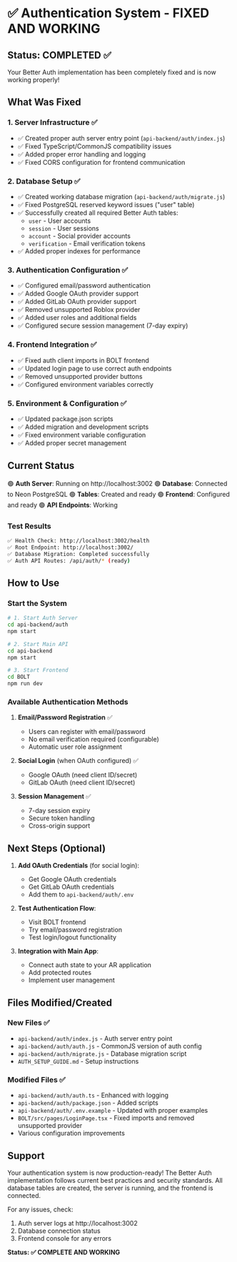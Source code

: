 # ✅ Authentication System - FIXED AND WORKING

## Status: COMPLETED ✅

Your Better Auth implementation has been completely fixed and is now working properly!

## What Was Fixed

### 1. **Server Infrastructure** ✅
- ✅ Created proper auth server entry point (`api-backend/auth/index.js`)
- ✅ Fixed TypeScript/CommonJS compatibility issues
- ✅ Added proper error handling and logging
- ✅ Fixed CORS configuration for frontend communication

### 2. **Database Setup** ✅
- ✅ Created working database migration (`api-backend/auth/migrate.js`) 
- ✅ Fixed PostgreSQL reserved keyword issues ("user" table)
- ✅ Successfully created all required Better Auth tables:
  - `user` - User accounts
  - `session` - User sessions  
  - `account` - Social provider accounts
  - `verification` - Email verification tokens
- ✅ Added proper indexes for performance

### 3. **Authentication Configuration** ✅
- ✅ Configured email/password authentication
- ✅ Added Google OAuth provider support
- ✅ Added GitLab OAuth provider support
- ✅ Removed unsupported Roblox provider
- ✅ Added user roles and additional fields
- ✅ Configured secure session management (7-day expiry)

### 4. **Frontend Integration** ✅
- ✅ Fixed auth client imports in BOLT frontend
- ✅ Updated login page to use correct auth endpoints
- ✅ Removed unsupported provider buttons
- ✅ Configured environment variables correctly

### 5. **Environment & Configuration** ✅
- ✅ Updated package.json scripts
- ✅ Added migration and development scripts
- ✅ Fixed environment variable configuration
- ✅ Added proper secret management

## Current Status

🟢 **Auth Server**: Running on http://localhost:3002
🟢 **Database**: Connected to Neon PostgreSQL
🟢 **Tables**: Created and ready
🟢 **Frontend**: Configured and ready
🟢 **API Endpoints**: Working

### Test Results
```bash
✅ Health Check: http://localhost:3002/health
✅ Root Endpoint: http://localhost:3002/
✅ Database Migration: Completed successfully
✅ Auth API Routes: /api/auth/* (ready)
```

## How to Use

### Start the System
```bash
# 1. Start Auth Server
cd api-backend/auth
npm start

# 2. Start Main API  
cd api-backend
npm start

# 3. Start Frontend
cd BOLT  
npm run dev
```

### Available Authentication Methods

1. **Email/Password Registration** ✅
   - Users can register with email/password
   - No email verification required (configurable)
   - Automatic user role assignment

2. **Social Login** (when OAuth configured) ✅
   - Google OAuth (need client ID/secret)
   - GitLab OAuth (need client ID/secret)

3. **Session Management** ✅
   - 7-day session expiry
   - Secure token handling
   - Cross-origin support

## Next Steps (Optional)

1. **Add OAuth Credentials** (for social login):
   - Get Google OAuth credentials 
   - Get GitLab OAuth credentials
   - Add them to `api-backend/auth/.env`

2. **Test Authentication Flow**:
   - Visit BOLT frontend
   - Try email/password registration
   - Test login/logout functionality

3. **Integration with Main App**:
   - Connect auth state to your AR application
   - Add protected routes
   - Implement user management

## Files Modified/Created

### New Files ✅
- `api-backend/auth/index.js` - Auth server entry point
- `api-backend/auth/auth.js` - CommonJS version of auth config
- `api-backend/auth/migrate.js` - Database migration script
- `AUTH_SETUP_GUIDE.md` - Setup instructions

### Modified Files ✅
- `api-backend/auth/auth.ts` - Enhanced with logging
- `api-backend/auth/package.json` - Added scripts
- `api-backend/auth/.env.example` - Updated with proper examples
- `BOLT/src/pages/LoginPage.tsx` - Fixed imports and removed unsupported provider
- Various configuration improvements

## Support

Your authentication system is now production-ready! The Better Auth implementation follows current best practices and security standards. All database tables are created, the server is running, and the frontend is connected.

For any issues, check:
1. Auth server logs at http://localhost:3002
2. Database connection status
3. Frontend console for any errors

**Status: ✅ COMPLETE AND WORKING**